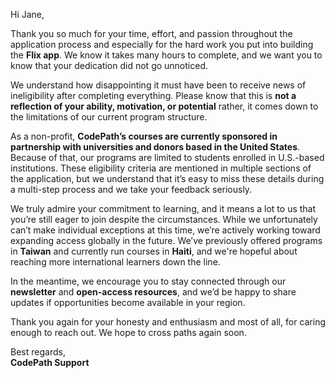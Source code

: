 Hi Jane,

Thank you so much for your time, effort, and passion throughout the application process and especially for the hard work you put into building the **Flix app**. We know it takes many hours to complete, and we want you to know that your dedication did not go unnoticed.

We understand how disappointing it must have been to receive news of ineligibility after completing everything. Please know that this is **not a reflection of your ability, motivation, or potential** rather, it comes down to the limitations of our current program structure.

As a non-profit, **CodePath’s courses are currently sponsored in partnership with universities and donors based in the United States**. Because of that, our programs are limited to students enrolled in U.S.-based institutions. These eligibility criteria are mentioned in multiple sections of the application, but we understand that it’s easy to miss these details during a multi-step process and we take your feedback seriously.

We truly admire your commitment to learning, and it means a lot to us that you’re still eager to join despite the circumstances. While we unfortunately can’t make individual exceptions at this time, we’re actively working toward expanding access globally in the future. We’ve previously offered programs in **Taiwan** and currently run courses in **Haiti**, and we're hopeful about reaching more international learners down the line.

In the meantime, we encourage you to stay connected through our **newsletter** and **open-access resources**, and we’d be happy to share updates if opportunities become available in your region.

Thank you again for your honesty and enthusiasm and most of all, for caring enough to reach out. We hope to cross paths again soon.

Best regards,  
**CodePath Support**
